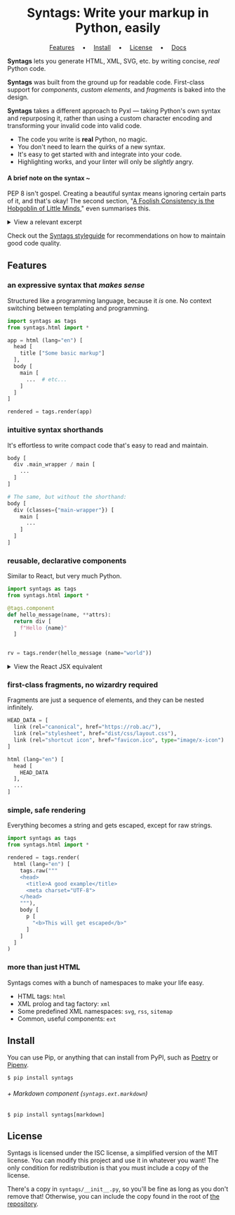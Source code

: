 <div align="center">

# Syntags: Write your markup in Python, easily

[Features] &emsp;•&emsp; [Install] &emsp;•&emsp; [License] &emsp;•&emsp; [Docs]

</div>

[Features]: #features
[Install]: #install
[License]: #license
[Docs]: https://github.com/SeparateRecords/Syntags/tree/master/docs/

**Syntags** lets you generate HTML, XML, SVG, etc. by writing concise, _real_ Python code.

**Syntags** was built from the ground up for readable code. First-class support for _components_, _custom elements_, and _fragments_ is baked into the design.

**Syntags** takes a different approach to Pyxl — taking Python's own syntax and repurposing it, rather than using a custom character encoding and transforming your invalid code into valid code.

* The code you write is **real** Python, no magic.
* You don't need to learn the quirks of a new syntax.
* It's easy to get started with and integrate into your code.
* Highlighting works, and your linter will only be _slightly_ angry.

#### A brief note on the syntax ~

PEP 8 isn't gospel. Creating a beautiful syntax means ignoring certain parts of it, and that's okay! The second section, "[A Foolish Consistency is the Hobgoblin of Little Minds][consistency]," even summarises this.

<details>
<summary>View a relevant excerpt</summary>

> . . . **know when to be inconsistent** -- sometimes style guide
> recommendations just aren't applicable. When in doubt, use your best judgment.
> Look at other examples and **decide what looks best**.
>
> Some other good reasons to ignore a particular guideline:
>
> 1. When **applying the guideline would make the code less readable**, even for
>    someone who is used to reading code that follows this PEP.
>
> 2. . . .

</details>

Check out the [Syntags styleguide][styleguide] for recommendations on how to maintain good code quality.

[consistency]: https://www.python.org/dev/peps/pep-0008/#a-foolish-consistency-is-the-hobgoblin-of-little-minds

[styleguide]: https://github.com/SeparateRecords/Syntags/tree/master/docs/styleguide.md

## Features

### an expressive syntax that _makes sense_

Structured like a programming language, because it _is_ one. No context switching between templating and programming.

```python
import syntags as tags
from syntags.html import *

app = html (lang="en") [
  head [
    title ["Some basic markup"]
  ],
  body [
    main [
      ...  # etc...
    ]
  ]
]

rendered = tags.render(app)
```

### intuitive syntax shorthands

It's effortless to write compact code that's easy to read and maintain.

```python
body [
  div .main_wrapper / main [
    ...
  ]
]

# The same, but without the shorthand:
body [
  div (classes={"main-wrapper"}) [
    main [
      ...
    ]
  ]
]
```

### reusable, declarative components

Similar to React, but very much Python.

```python
import syntags as tags
from syntags.html import *

@tags.component
def hello_message(name, **attrs):
  return div [
    f"Hello {name}"
  ]


rv = tags.render(hello_message (name="world"))
```

<details>
<summary>View the React JSX equivalent</summary>

```jsx
import React from "react";
import ReactDOMServer from "react-dom/server";

function HelloMessage({ name, ...props }) {
  return (
    <div>
      Hello {name}
    </div>
  );
}


rv = ReactDOMServer.renderToStaticMarkup(<HelloMessage name="world" />)
```

Keep in mind, this is in JSX. Compiling it is yet another step. Syntags' syntax is pure Python, no intermediate steps required.

</details>

### first-class fragments, no wizardry required

Fragments are just a sequence of elements, and they can be nested infinitely.

```python
HEAD_DATA = [
  link (rel="canonical", href="https://rob.ac/"),
  link (rel="stylesheet", href="dist/css/layout.css"),
  link (rel="shortcut icon", href="favicon.ico", type="image/x-icon")
]

html (lang="en") [
  head [
    HEAD_DATA
  ],
  ...
]
```

### simple, safe rendering

Everything becomes a string and gets escaped, except for raw strings.

```python
import syntags as tags
from syntags.html import *

rendered = tags.render(
  html (lang="en") [
    tags.raw("""
    <head>
      <title>A good example</title>
      <meta charset="UTF-8">
    </head>
    """),
    body [
      p [
        "<b>This will get escaped</b>"
      ]
    ]
  ]
)
```

### more than just HTML

Syntags comes with a bunch of namespaces to make your life easy.

* HTML tags: `html`
* XML prolog and tag factory: `xml`
* Some predefined XML namespaces: `svg`, `rss`, `sitemap`
* Common, useful components: `ext`

## Install

You can use Pip, or anything that can install from PyPI, such as [Poetry] or [Pipenv].

```console
$ pip install syntags
```

[Poetry]: https://python-poetry.org
[Pipenv]: https://pipenv.pypa.io/en/latest/

###### + Markdown component (`syntags.ext.markdown`)

```console
$ pip install syntags[markdown]
```

## License

Syntags is licensed under the ISC license, a simplified version of the MIT license. You can modify this project and use it in whatever you want! The only condition for redistribution is that you must include a copy of the license.

There's a copy in `syntags/__init__.py`, so you'll be fine as long as you don't remove that! Otherwise, you can include the copy found in the root of [the repository][repo].

[repo]: https://github.com/SeparateRecords/Syntags
